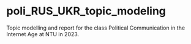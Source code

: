 # poli_RUS_UKR_topic_modeling
Topic modelling and report for the class Political Communication in the Internet Age at NTU in 2023.
